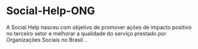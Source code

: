 # Social-Help-ONG
A Social Help nasceu com objetivo de promover ações de impacto positivo no terceiro setor e melhorar a qualidade do serviço prestado por Organizações Sociais no Brasil.
.
